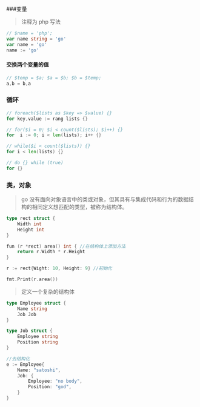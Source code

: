 ###变量

> 注释为 php 写法

```go
// $name = 'php';
var name string = 'go'
var name = 'go'
name := 'go'
```

#### 交换两个变量的值

```go
// $temp = $a; $a = $b; $b = $temp;
a,b = b,a
```

### 循环
```go
// foreach($lists as $key => $value) {}
for key,value := rang lists {}

// for($i = 0; $i < count($lists); $i++) {}
for  i := 0; i < len(lists); i++ {}

// while($i < count($lists)) {}
for i < len(lists) {}

// do {} while (true)
for {}

```

### 类，对象
> go 没有面向对象语言中的类或对象，但其具有与集成代码和行为的数据结构的相同定义想匹配的类型，被称为结构体。

```go
type rect struct {
    Width int
    Height int
}

fun (r *rect) area() int { //在结构体上添加方法
    return r.Width * r.Height
}

r := rect{Wight: 10, Height: 9} //初始化

fmt.Print(r.area())
```
> 定义一个复杂的结构体

```go
type Employee struct {
    Name string
    Job Job
}

type Job struct {
    Employee string
    Position string
}

//去结构化
e := Employee{
    Name: "satoshi",
    Job: {
        Employee: "no body",
        Position: "god",
    }
}
```

